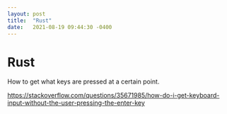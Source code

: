 ```yaml
---
layout: post
title:  "Rust"
date:   2021-08-19 09:44:30 -0400
---
```


# Rust

How to get what keys are pressed at a certain point.

https://stackoverflow.com/questions/35671985/how-do-i-get-keyboard-input-without-the-user-pressing-the-enter-key